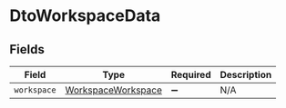 # DtoWorkspaceData


## Fields

| Field                                                           | Type                                                            | Required                                                        | Description                                                     |
| --------------------------------------------------------------- | --------------------------------------------------------------- | --------------------------------------------------------------- | --------------------------------------------------------------- |
| `workspace`                                                     | [WorkspaceWorkspace](../../models/shared/workspaceworkspace.md) | :heavy_minus_sign:                                              | N/A                                                             |